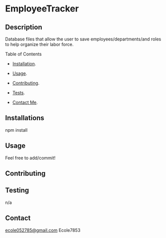   # EmployeeTracker
  ## Description 
  Database files that allow the user to save employees/departments/and roles to help organize their labor force.

  Table of Contents
 * [Installation](##Installations).
 * [Usage](##Usage).
 * [Contributing](##Contributing).
   
 * [Tests](##Testing).
 * [Contact Me](##Contact).
  
  ## Installations
  npm install

  ## Usage
  Feel free to add/commit!

  ## Contributing
  

   
  
  
  ## Testing
  n/a

  ## Contact
  ecole052785@gmail.com
  Ecole7853
